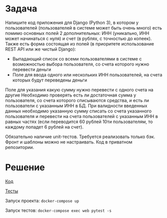 # Задача

Напишите код приложения для Django (Python 3), в котором у пользователей (пользователей в системе может быть очень много) есть помимо основных полей 2 дополнительных: ИНН (уникально, ИНН может начинаться с нуля) и счет (в рублях, с точностью до копеек). Также есть форма состоящая из полей (в приоритете  использование REST API или же чистый Django):

- Выпадающий список со всеми пользователями в системе с возможностью выбора пользователя, со счета которого нужно перевести деньги
- Поле для ввода одного или нескольких ИНН пользователей, на счета которых будут переведены деньги

Поле для указания какую сумму нужно перевести с одного счета на другие
Необходимо проверять есть ли достаточная сумма у пользователя, со счета которого списываются средства, и есть ли пользователи с указанным ИНН в БД. При валидности введенных данных необходимо указанную сумму списать со счета указанного пользователя и перевести на счета пользователей с указанным ИНН в равных частях (если переводится 60 рублей 10ти пользователям, то каждому попадет 6 рублей на счет).

Обязательно наличие unit-тестов.
Требуется реализовать только бэк. Фронт и шаблоны можно не настраивать.
Код в приватном репозитории.

# Решение

[Код](https://github.com/mxmaslin/money_transfer/blob/main/main/views.py)

[Тесты](https://github.com/mxmaslin/money_transfer/blob/main/main/test/pytest_main.py)

Запуск проекта: `docker-compose up`

Запуск тестов: `docker-compose exec web pytest -s`

